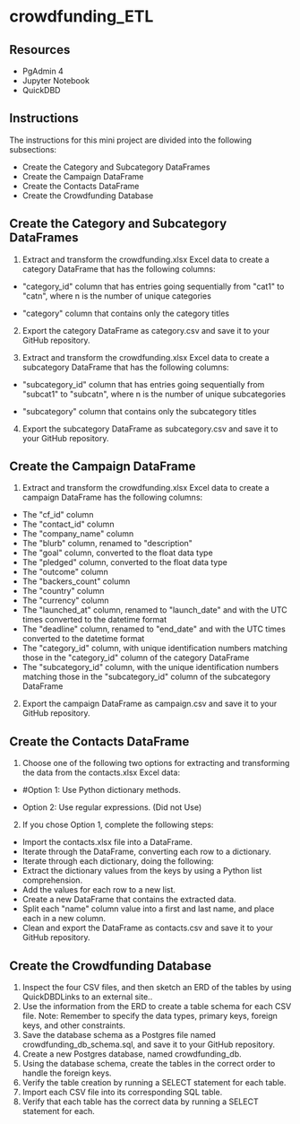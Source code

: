 # crowdfunding_ETL

## Resources
- PgAdmin 4
- Jupyter Notebook
- QuickDBD

## Instructions
The instructions for this mini project are divided into the following subsections:

- Create the Category and Subcategory DataFrames
- Create the Campaign DataFrame
- Create the Contacts DataFrame
- Create the Crowdfunding Database


## Create the Category and Subcategory DataFrames
1. Extract and transform the crowdfunding.xlsx Excel data to create a category DataFrame that has the following columns:

  - "category_id" column that has entries going sequentially from "cat1" to "catn", where n is the number of unique categories

  - "category" column that contains only the category titles

2. Export the category DataFrame as category.csv and save it to your GitHub repository.

3. Extract and transform the crowdfunding.xlsx Excel data to create a subcategory DataFrame that has the following columns:

  - "subcategory_id" column that has entries going sequentially from "subcat1" to "subcatn", where n is the number of unique subcategories

  - "subcategory" column that contains only the subcategory titles

4. Export the subcategory DataFrame as subcategory.csv and save it to your GitHub repository.


## Create the Campaign DataFrame
1. Extract and transform the crowdfunding.xlsx Excel data to create a campaign DataFrame has the following columns:

  - The "cf_id" column
  - The "contact_id" column
  - The "company_name" column
  - The "blurb" column, renamed to "description"
  - The "goal" column, converted to the float data type
  - The "pledged" column, converted to the float data type
  - The "outcome" column
  - The "backers_count" column
  - The "country" column
  - The "currency" column
  - The "launched_at" column, renamed to "launch_date" and with the UTC times converted to the datetime format
  - The "deadline" column, renamed to "end_date" and with the UTC times converted to the datetime format
  - The "category_id" column, with unique identification numbers matching those in the "category_id" column of the category DataFrame
  - The "subcategory_id" column, with the unique identification numbers matching those in the "subcategory_id" column of the subcategory DataFrame

2. Export the campaign DataFrame as campaign.csv and save it to your GitHub repository.


## Create the Contacts DataFrame
1. Choose one of the following two options for extracting and transforming the data from the contacts.xlsx Excel data:

  - #Option 1: Use Python dictionary methods.

  - Option 2: Use regular expressions. (Did not Use)

2. If you chose Option 1, complete the following steps:

  - Import the contacts.xlsx file into a DataFrame.
  - Iterate through the DataFrame, converting each row to a dictionary.
  - Iterate through each dictionary, doing the following:
  - Extract the dictionary values from the keys by using a Python list comprehension.
  - Add the values for each row to a new list.
  - Create a new DataFrame that contains the extracted data.
  - Split each "name" column value into a first and last name, and place each in a new column.
  - Clean and export the DataFrame as contacts.csv and save it to your GitHub repository.


## Create the Crowdfunding Database
1. Inspect the four CSV files, and then sketch an ERD of the tables by using QuickDBDLinks to an external site..
2. Use the information from the ERD to create a table schema for each CSV file.
  Note: Remember to specify the data types, primary keys, foreign keys, and other constraints.
3. Save the database schema as a Postgres file named crowdfunding_db_schema.sql, and save it to your GitHub repository.
4. Create a new Postgres database, named crowdfunding_db.
5. Using the database schema, create the tables in the correct order to handle the foreign keys.
6. Verify the table creation by running a SELECT statement for each table.
7. Import each CSV file into its corresponding SQL table.
8. Verify that each table has the correct data by running a SELECT statement for each.

